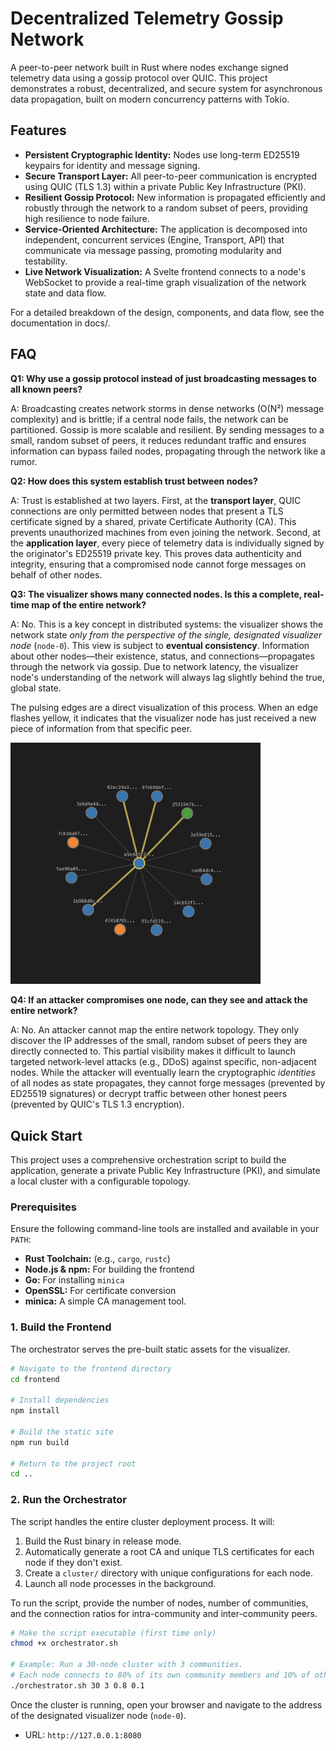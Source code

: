 # Decentralized Telemetry Gossip Network

A peer-to-peer network built in Rust where nodes exchange signed telemetry data using a gossip protocol over QUIC. This project demonstrates a robust, decentralized, and secure system for asynchronous data propagation, built on modern concurrency patterns with Tokio.

## Features

*   **Persistent Cryptographic Identity:** Nodes use long-term ED25519 keypairs for identity and message signing.
*   **Secure Transport Layer:** All peer-to-peer communication is encrypted using QUIC (TLS 1.3) within a private Public Key Infrastructure (PKI).
*   **Resilient Gossip Protocol:** New information is propagated efficiently and robustly through the network to a random subset of peers, providing high resilience to node failure.
*   **Service-Oriented Architecture:** The application is decomposed into independent, concurrent services (Engine, Transport, API) that communicate via message passing, promoting modularity and testability.
*   **Live Network Visualization:** A Svelte frontend connects to a node's WebSocket to provide a real-time graph visualization of the network state and data flow.

For a detailed breakdown of the design, components, and data flow, see the documentation in docs/.

## FAQ

**Q1: Why use a gossip protocol instead of just broadcasting messages to all known peers?**

A: Broadcasting creates network storms in dense networks (O(N²) message complexity) and is brittle; if a central node fails, the network can be partitioned. Gossip is more scalable and resilient. By sending messages to a small, random subset of peers, it reduces redundant traffic and ensures information can bypass failed nodes, propagating through the network like a rumor.

**Q2: How does this system establish trust between nodes?**

A: Trust is established at two layers. First, at the **transport layer**, QUIC connections are only permitted between nodes that present a TLS certificate signed by a shared, private Certificate Authority (CA). This prevents unauthorized machines from even joining the network. Second, at the **application layer**, every piece of telemetry data is individually signed by the originator's ED25519 private key. This proves data authenticity and integrity, ensuring that a compromised node cannot forge messages on behalf of other nodes.

**Q3: The visualizer shows many connected nodes. Is this a complete, real-time map of the entire network?**

A: No. This is a key concept in distributed systems: the visualizer shows the network state *only from the perspective of the single, designated visualizer node* (`node-0`). This view is subject to **eventual consistency**. Information about other nodes—their existence, status, and connections—propagates through the network via gossip. Due to network latency, the visualizer node's understanding of the network will always lag slightly behind the true, global state. 

The pulsing edges are a direct visualization of this process. When an edge flashes yellow, it indicates that the visualizer node has just received a new piece of information from that specific peer.

<img src="docs/flashviz.jpg" alt="drawing" width="400"/>

**Q4: If an attacker compromises one node, can they see and attack the entire network?**

A: No. An attacker cannot map the entire network topology. They only discover the IP addresses of the small, random subset of peers they are directly connected to. This partial visibility makes it difficult to launch targeted network-level attacks (e.g., DDoS) against specific, non-adjacent nodes. While the attacker will eventually learn the cryptographic *identities* of all nodes as state propagates, they cannot forge messages (prevented by ED25519 signatures) or decrypt traffic between other honest peers (prevented by QUIC's TLS 1.3 encryption).

## Quick Start

This project uses a comprehensive orchestration script to build the application, generate a private Public Key Infrastructure (PKI), and simulate a local cluster with a configurable topology.

### Prerequisites

Ensure the following command-line tools are installed and available in your `PATH`:

*   **Rust Toolchain:** (e.g., `cargo`, `rustc`)
*   **Node.js & npm:** For building the frontend
*   **Go:** For installing `minica`
*   **OpenSSL:** For certificate conversion
*   **minica:** A simple CA management tool.

### 1. Build the Frontend

The orchestrator serves the pre-built static assets for the visualizer.

```sh
# Navigate to the frontend directory
cd frontend

# Install dependencies
npm install

# Build the static site
npm run build

# Return to the project root
cd ..
```

### 2. Run the Orchestrator

The script handles the entire cluster deployment process. It will:
1.  Build the Rust binary in release mode.
2.  Automatically generate a root CA and unique TLS certificates for each node if they don't exist.
3.  Create a `cluster/` directory with unique configurations for each node.
4.  Launch all node processes in the background.

To run the script, provide the number of nodes, number of communities, and the connection ratios for intra-community and inter-community peers.

```sh
# Make the script executable (first time only)
chmod +x orchestrator.sh

# Example: Run a 30-node cluster with 3 communities.
# Each node connects to 80% of its own community members and 10% of others.
./orchestrator.sh 30 3 0.8 0.1
```

Once the cluster is running, open your browser and navigate to the address of the designated visualizer node (`node-0`).

*   URL: `http://127.0.0.1:8080`

